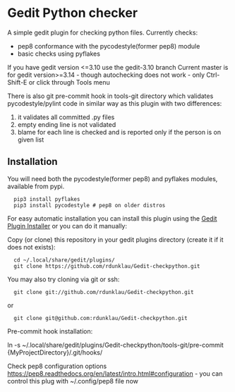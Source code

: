 # Gedit Python checker

A simple gedit plugin for checking python files.
Currently checks:
  - pep8 conformance with the pycodestyle(former pep8) module
  - basic checks using pyflakes

If you have gedit version <=3.10 use the gedit-3.10 branch
Current master is for gedit version>=3.14 - though autochecking does not work - only Ctrl-Shift-E or click through Tools menu

There is also git pre-commit hook in tools-git directory which validates pycodestyle/pylint
code in similar way as this plugin with two differences:
1. it validates all committed .py files
2. empty ending line is not validated
3. blame for each line is checked and is reported only if the person is 
on given list


## Installation

You will need both the pycodestyle(former pep8) and pyflakes modules, available from pypi.

```
  pip3 install pyflakes
  pip3 install pycodestyle # pep8 on older distros
```

For easy automatic installation you can install this plugin using the [Gedit Plugin Installer](https://github.com/lwindolf/gedit-plugininstaller/) or you can do it manually: 

Copy (or clone) this repository in your gedit plugins directory (create it if it
does not exists):

```
  cd ~/.local/share/gedit/plugins/
  git clone https://github.com/rdunklau/Gedit-checkpython.git
```
You may also try cloning via git or ssh:
```
  git clone git://github.com/rdunklau/Gedit-checkpython.git
```
or
```
  git clone git@github.com:rdunklau/Gedit-checkpython.git
```

Pre-commit hook installation:

ln -s ~/.local/share/gedit/plugins/Gedit-checkpython/tools-git/pre-commit {MyProjectDirectory}/.git/hooks/

Check pep8 configuration options https://pep8.readthedocs.org/en/latest/intro.html#configuration - you can control this plug with ~/.config/pep8 file now
